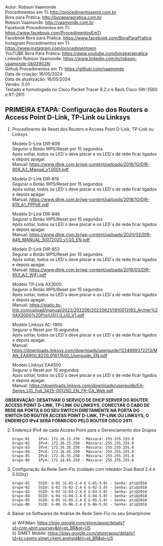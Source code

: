 Autor: Robson Vaamonde<br>
Procedimentos em TI: http://procedimentosemti.com.br<br>
Bora para Prática: http://boraparapratica.com.br<br>
Robson Vaamonde: http://vaamonde.com.br<br>
Facebook Procedimentos em TI: https://www.facebook.com/ProcedimentosEmTi<br>
Facebook Bora para Prática: https://www.facebook.com/BoraParaPratica<br>
Instagram Procedimentos em TI: https://www.instagram.com/procedimentoem<br>
YouTUBE Bora Para Prática: https://www.youtube.com/boraparapratica<br>
LinkedIn Robson Vaamonde: https://www.linkedin.com/in/robson-vaamonde-0b029028/<br>
Github Procedimentos em TI: https://github.com/vaamonde<br>
Data de criação: 16/05/2024<br>
Data de atualização: 16/05/2024<br>
Versão: 0.01<br>
Testado e homologado no Cisco Packet Tracer 8.2.x e Rack Cisco SW-3560 e RT-2911

## PRIMEIRA ETAPA: Configuração dos Routers e Access Point D-Link, TP-Link ou Linksys

01. Procedimento de Reset dos Routers e Access Point D-Link, TP-Link ou Linksys

	Modelo D-Link DIR-809<br>
	Segurar o Botão WPS/Reset por 15 segundos<br>
	Após soltar, todos os LED´s deve piscar e os LED´s de rede ficar ligados e depois apagar.<br>
	Manual: https://www.dlink.com.br/wp-content/uploads/2018/10/DIR-809_A2_Manual_v1.00DI.pdf

	Modelo D-Link DIR-819<br>
	Segurar o Botão WPS/Reset por 15 segundos<br>
	Após soltar, todos os LED´s deve piscar e os LED´s de rede ficar ligados e depois apagar.<br>
	Manual: https://www.dlink.com.br/wp-content/uploads/2018/10/DIR-819_A1_PPPoE.pdf

	Modelo D-Link DIR-846<br>
	Segurar o Botão WPS/Reset por 15 segundos<br>
	Após soltar, todos os LED´s deve piscar e os LED´s de rede ficar ligados e depois apagar.<br>
	Manual: https://www.dlink.com.br/wp-content/uploads/2020/02/DIR-846_MANUAL_10072020_v1.03_EN.pdf

	Modelo D-Link DIR-853<br>
	Segurar o Botão WPS/Reset por 15 segundos<br>
	Após soltar, todos os LED´s deve piscar e os LED´s de rede ficar ligados e depois apagar.<br>
	Manual: https://www.dlink.com.br/wp-content/uploads/2019/03/DIR-853_A2_WiFi.pdf

	Modelo TP-Link AX3000<br>
	Segurar o Botão WPS/Reset por 15 segundos<br>
	Após soltar, todos os LED´s deve piscar e os LED´s de rede ficar ligados e depois apagar.<br>
	Manual: https://static.tp-link.com/upload/manual/2022/202206/20220621/1910013193_Archer%20AX3000%20Pro(US)1.0_UG_V1.pdf

	Modelo Linksys AC-1900<br>
	Segurar o Reset por 15 segundos<br>
	Após soltar, todos os LED´s deve piscar e os LED´s de rede ficar ligados e depois apagar.<br>
	Manual: https://downloads.linksys.com/downloads/userguide/1224699372213/MAN_EA6900_8220_01617A00_Userguide_EN.pdf

	Modelo Linksys EA4500<br>
	Segurar o Reset por 15 segundos<br>
	Após soltar, todos os LED´s deve piscar e os LED´s de rede ficar ligados e depois apagar.<br>
	Manual: https://downloads.linksys.com/downloads/userguide/EA-Series_UG_Full_3425-00125D_EN_FR-CA_Web.pdf

**OBSERVAÇÃO: DESATIVAR O SERVIÇO DE DHCP SERVER DO ROUTER ACCESS POINT D-LINK, TP-LINK OU LINKSYS, CONECTAR O CABO DE REDE NA PORTA 6 DO SEU SWITCH DIRETAMENTE NA PORTA DO SWITCH DO ROUTER ACCESS POINT D-LINK, TP-LINK OU LINKSYS, O ENDEREÇO IPv4 SERÁ FORNECIDO PELO ROUTER CISCO 2911.**

02. Endereço IPv4 de cada Access Point para o Gerenciamento dos Grupos

		Grupo-01	IPv4: 172.16.15.250 - Máscara: 255.255.255.0
		Grupo-02	IPv4: 172.16.25.250 - Máscara: 255.255.255.0
		Grupo-03	IPv4: 172.16.35.250 - Máscara: 255.255.255.0
		Grupo-04	IPv4: 172.16.45.250 - Máscara: 255.255.255.0
		Grupo-05	IPv4: 172.16.55.250 - Máscara: 255.255.255.0
		Grupo-06	IPv4: 172.16.65.250 - Máscara: 255.255.255.0

03. Configuração da Rede Sem-Fio (cuidado com roteador Dual Band 2.4 e 5.0Ghz)

		Grupo-01    SSID: G-01 (G-01-2.4 E G-01-5.0) - Senha: pti@2018
		Grupo-02    SSID: G-02 (G-02-2.4 E G-02-5.0) - Senha: pti@2018
		Grupo-03    SSID: G-03 (G-03-2.4 E G-03-5.0) - Senha: pti@2018
		Grupo-04    SSID: G-04 (G-04-2.4 E G-04-5.0) - Senha: pti@2018
		Grupo-05    SSID: G-05 (G-05-2.4 E G-05-5.0) - Senha: pti@2018
		Grupo-06    SSID: G-06 (G-06-2.4 E G-06-5.0) - Senha: pti@2018

04. Baixar os Softwares de Análise de Rede Sem-Fio no seu Smartphone

	a) WiFiMan: https://play.google.com/store/apps/details?id=com.ubnt.usurvey&hl=pt_BR&gl=US<br>
	b) SIMET Mobile: https://play.google.com/store/apps/details?id=br.ceptro.simet.client.android&hl=pt_BR&gl=US
